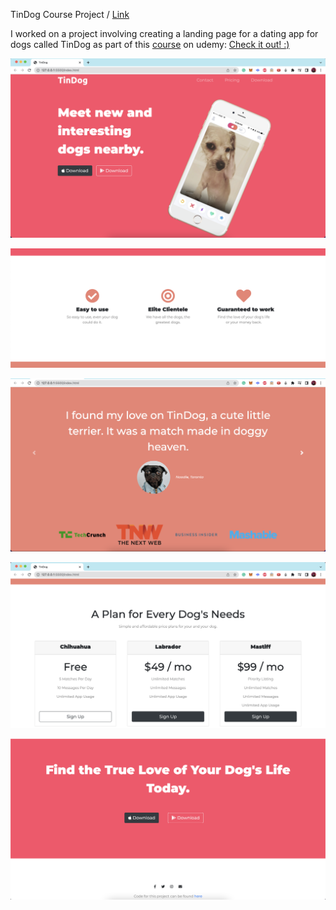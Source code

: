 TinDog Course Project / [Link](https://sufyanmun.github.io/TinDog/)

I worked on a project involving creating a landing page for a dating app for dogs called TinDog as part of this [course](https://www.udemy.com/course/the-complete-web-development-bootcamp/) on udemy: [Check it out! :)](https://sufyanmun.github.io/TinDog/)

![](https://github.com/sufyanmun/TinDog/blob/main/Screenshots/View1.png)

![](https://github.com/sufyanmun/TinDog/blob/main/Screenshots/View2.png)

![](https://github.com/sufyanmun/TinDog/blob/main/Screenshots/View3.png)

![](https://github.com/sufyanmun/TinDog/blob/main/Screenshots/View4.png)

![](https://github.com/sufyanmun/TinDog/blob/main/Screenshots/View5.png)
